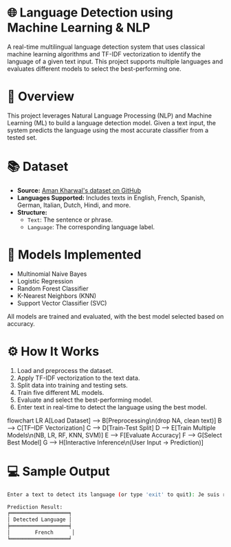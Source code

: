 # 🌐 Language Detection using Machine Learning & NLP

A real-time multilingual language detection system that uses classical machine learning algorithms and TF-IDF vectorization to identify the language of a given text input. This project supports multiple languages and evaluates different models to select the best-performing one.

# 🧾 Overview

This project leverages Natural Language Processing (NLP) and Machine Learning (ML) to build a language detection model. Given a text input, the system predicts the language using the most accurate classifier from a tested set.

# 📚 Dataset

- **Source:** [Aman Kharwal's dataset on GitHub](https://raw.githubusercontent.com/amankharwal/Website-data/master/dataset.csv)
- **Languages Supported:** Includes texts in English, French, Spanish, German, Italian, Dutch, Hindi, and more.
- **Structure:** 
  - `Text`: The sentence or phrase.
  - `Language`: The corresponding language label.

# 🧠 Models Implemented

- Multinomial Naive Bayes
- Logistic Regression
- Random Forest Classifier
- K-Nearest Neighbors (KNN)
- Support Vector Classifier (SVC)

All models are trained and evaluated, with the best model selected based on accuracy.

 # ⚙️ How It Works

1. Load and preprocess the dataset.
2. Apply TF-IDF vectorization to the text data.
3. Split data into training and testing sets.
4. Train five different ML models.
5. Evaluate and select the best-performing model.
6. Enter text in real-time to detect the language using the best model.


flowchart LR
    A[Load Dataset] --> B[Preprocessing\n(drop NA, clean text)]
    B --> C[TF–IDF Vectorization]
    C --> D[Train-Test Split]
    D --> E[Train Multiple Models\n(NB, LR, RF, KNN, SVM)]
    E --> F[Evaluate Accuracy]
    F --> G[Select Best Model]
    G --> H[Interactive Inference\n(User Input → Prediction)]

# 💻 Sample Output

```bash
Enter a text to detect its language (or type 'exit' to quit): Je suis ravi de vous rencontrer

Prediction Result:
╒═══════════════════╕
│ Detected Language │
╞═══════════════════╡
│        French      │
╘═══════════════════╛
